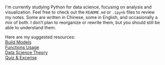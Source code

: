 I'm currently studying Python for data science, focusing on analysis and visualization. Feel free to check out the `README.md` or `.ipynb` files to review my notes. Some are written in Chinese, some in English, and occasionally a mix of both. I don’t plan to reorganize or rewrite them, but you should still be able to understand them.

Here are my suggested resources: <br>
[Build Models](https://github.com/Teqden/python-datascience-notes/blob/main/notes/self-study/) <br>
[Functions Usage](https://github.com/Teqden/python-datascience-notes/blob/main/notes/practical-usage/README.md) <br>
[Data Science Theory](https://github.com/Teqden/python-datascience-notes/blob/main/notes/theory-knowledge/README.md) <br>
[Quiz & Excerise](https://github.com/Teqden/python-datascience-notes/blob/main/notes/theory-knowledge/excerise/README.md)
